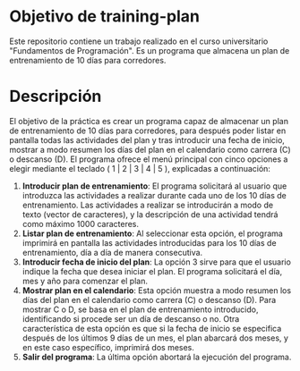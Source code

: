 # Objetivo de training-plan
Este repositorio contiene un trabajo realizado en el curso universitario "Fundamentos de Programación". Es un programa que almacena un plan de entrenamiento de 10 días para corredores. 

# Descripción
El objetivo de la práctica es crear un programa capaz de almacenar un plan de entrenamiento de 10 días para corredores, para después poder listar en pantalla todas las actividades del plan y tras introducir una fecha de inicio, mostrar a modo resumen los días del plan en el calendario como carrera (C) o descanso (D).
El programa ofrece el menú principal con cinco opciones a elegir mediante el teclado ( 1 | 2 | 3 | 4 | 5 ), explicadas a continuación:
1. **Introducir plan de entrenamiento**: El programa solicitará al usuario que introduzca las actividades a realizar durante cada uno de los 10 días de entrenamiento. Las actividades a realizar se introducirán a modo de texto (vector de caracteres), y la descripción de una actividad tendrá como máximo 1000 caracteres.
2. **Listar plan de entrenamiento**: Al seleccionar esta opción, el programa imprimirá en pantalla las actividades introducidas para los 10 días de entrenamiento, día a día de manera consecutiva.
3. **Introducir fecha de inicio del plan**: La opción 3 sirve para que el usuario indique la fecha que desea iniciar el plan. El programa solicitará el día, mes y año para comenzar el plan.
4. **Mostrar plan en el calendario**: Esta opción muestra a modo resumen los días del plan en el calendario como carrera (C) o descanso (D). Para mostrar C o D, se basa en el plan de entrenamiento introducido, identificando si procede ser un día de descanso o no. Otra característica de esta opción es que si la fecha de inicio se especifica después de los últimos 9 días de un mes, el plan abarcará dos meses, y en este caso específico, imprimirá dos meses.
5. **Salir del programa**: La última opción abortará la ejecución del programa.
